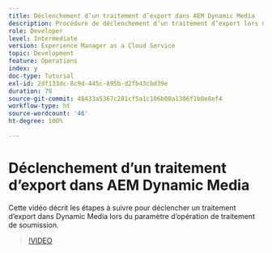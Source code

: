 ```yaml
---
title: Déclenchement d’un traitement d’export dans AEM Dynamic Media
description: Procédure de déclenchement d’un traitement d’export lors de l’opération de traitement de soumission dans Dynamic Media.
role: Developer
level: Intermediate
version: Experience Manager as a Cloud Service
topic: Development
feature: Operations
index: y
doc-type: Tutorial
exl-id: 2df133dc-8c9d-445c-895b-d2fb43cbd39e
duration: 78
source-git-commit: 48433a5367c281cf5a1c106b08a1306f1b0e8ef4
workflow-type: ht
source-wordcount: '46'
ht-degree: 100%

---
```


# Déclenchement d’un traitement d’export dans AEM Dynamic Media

Cette vidéo décrit les étapes à suivre pour déclencher un traitement d’export dans Dynamic Media lors du paramètre d’opération de traitement de soumission.

>[!VIDEO](https://video.tv.adobe.com/v/3417837?quality=12&learn=on&captions=fre_fr)
